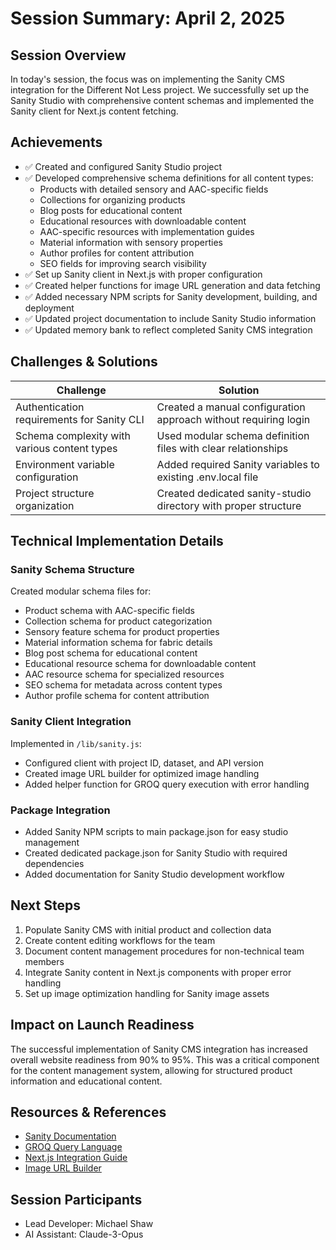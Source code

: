 # Session Summary: April 2, 2025

## Session Overview

In today's session, the focus was on implementing the Sanity CMS integration for the Different Not Less project. We successfully set up the Sanity Studio with comprehensive content schemas and implemented the Sanity client for Next.js content fetching.

## Achievements

- ✅ Created and configured Sanity Studio project
- ✅ Developed comprehensive schema definitions for all content types:
  - Products with detailed sensory and AAC-specific fields
  - Collections for organizing products
  - Blog posts for educational content
  - Educational resources with downloadable content
  - AAC-specific resources with implementation guides
  - Material information with sensory properties
  - Author profiles for content attribution
  - SEO fields for improving search visibility
- ✅ Set up Sanity client in Next.js with proper configuration
- ✅ Created helper functions for image URL generation and data fetching
- ✅ Added necessary NPM scripts for Sanity development, building, and deployment
- ✅ Updated project documentation to include Sanity Studio information
- ✅ Updated memory bank to reflect completed Sanity CMS integration

## Challenges & Solutions

| Challenge | Solution |
|-----------|----------|
| Authentication requirements for Sanity CLI | Created a manual configuration approach without requiring login |
| Schema complexity with various content types | Used modular schema definition files with clear relationships |
| Environment variable configuration | Added required Sanity variables to existing .env.local file |
| Project structure organization | Created dedicated sanity-studio directory with proper structure |

## Technical Implementation Details

### Sanity Schema Structure

Created modular schema files for:
- Product schema with AAC-specific fields
- Collection schema for product categorization
- Sensory feature schema for product properties
- Material information schema for fabric details
- Blog post schema for educational content
- Educational resource schema for downloadable content
- AAC resource schema for specialized resources
- SEO schema for metadata across content types
- Author profile schema for content attribution

### Sanity Client Integration

Implemented in `/lib/sanity.js`:
- Configured client with project ID, dataset, and API version
- Created image URL builder for optimized image handling
- Added helper function for GROQ query execution with error handling

### Package Integration

- Added Sanity NPM scripts to main package.json for easy studio management
- Created dedicated package.json for Sanity Studio with required dependencies
- Added documentation for Sanity Studio development workflow

## Next Steps

1. Populate Sanity CMS with initial product and collection data
2. Create content editing workflows for the team
3. Document content management procedures for non-technical team members
4. Integrate Sanity content in Next.js components with proper error handling
5. Set up image optimization handling for Sanity image assets

## Impact on Launch Readiness

The successful implementation of Sanity CMS integration has increased overall website readiness from 90% to 95%. This was a critical component for the content management system, allowing for structured product information and educational content.

## Resources & References

- [Sanity Documentation](https://www.sanity.io/docs)
- [GROQ Query Language](https://www.sanity.io/docs/groq)
- [Next.js Integration Guide](https://www.sanity.io/guides/nextjs-app-router-sanity)
- [Image URL Builder](https://www.sanity.io/docs/image-url)

## Session Participants

- Lead Developer: Michael Shaw
- AI Assistant: Claude-3-Opus
